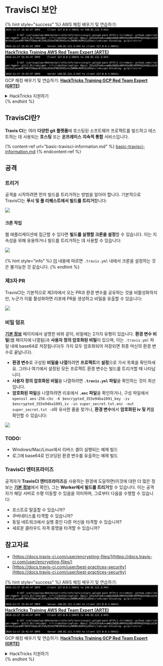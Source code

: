 # TravisCI 보안

{% hint style="success" %}
AWS 해킹 배우기 및 연습하기:<img src="../../.gitbook/assets/image (1).png" alt="" data-size="line">[**HackTricks Training AWS Red Team Expert (ARTE)**](https://training.hacktricks.xyz/courses/arte)<img src="../../.gitbook/assets/image (1).png" alt="" data-size="line">\
GCP 해킹 배우기 및 연습하기: <img src="../../.gitbook/assets/image (2).png" alt="" data-size="line">[**HackTricks Training GCP Red Team Expert (GRTE)**<img src="../../.gitbook/assets/image (2).png" alt="" data-size="line">](https://training.hacktricks.xyz/courses/grte)

<details>

<summary>HackTricks 지원하기</summary>

* [**구독 계획**](https://github.com/sponsors/carlospolop) 확인하기!
* **💬 [**Discord 그룹**](https://discord.gg/hRep4RUj7f) 또는 [**텔레그램 그룹**](https://t.me/peass)에 참여하거나 **Twitter** 🐦 [**@hacktricks\_live**](https://twitter.com/hacktricks\_live)**를 팔로우하세요.**
* **[**HackTricks**](https://github.com/carlospolop/hacktricks) 및 [**HackTricks Cloud**](https://github.com/carlospolop/hacktricks-cloud) 깃허브 리포지토리에 PR을 제출하여 해킹 트릭을 공유하세요.**

</details>
{% endhint %}

## TravisCI란?

**Travis CI**는 여러 **다양한 git 플랫폼**에 호스팅된 소프트웨어 프로젝트를 빌드하고 테스트하는 데 사용되는 **호스팅** 또는 **온프레미스** **지속적 통합** 서비스입니다.

{% content-ref url="basic-travisci-information.md" %}
[basic-travisci-information.md](basic-travisci-information.md)
{% endcontent-ref %}

## 공격

### 트리거

공격을 시작하려면 먼저 빌드를 트리거하는 방법을 알아야 합니다. 기본적으로 TravisCI는 **푸시 및 풀 리퀘스트에서 빌드를 트리거**합니다:

![](<../../.gitbook/assets/image (145).png>)

#### 크론 작업

웹 애플리케이션에 접근할 수 있다면 **빌드를 실행할 크론을 설정**할 수 있습니다. 이는 지속성을 위해 유용하거나 빌드를 트리거하는 데 사용할 수 있습니다:

![](<../../.gitbook/assets/image (243).png>)

{% hint style="info" %}
[이](https://github.com/travis-ci/travis-ci/issues/9162) 내용에 따르면 `.travis.yml` 내에서 크론을 설정하는 것은 불가능한 것 같습니다.
{% endhint %}

### 제3자 PR

TravisCI는 기본적으로 제3자에서 오는 PR과 환경 변수를 공유하는 것을 비활성화하지만, 누군가 이를 활성화하면 리포에 PR을 생성하고 비밀을 유출할 수 있습니다:

![](<../../.gitbook/assets/image (208).png>)

### 비밀 덤프

[**기본 정보**](basic-travisci-information.md) 페이지에서 설명한 바와 같이, 비밀에는 2가지 유형이 있습니다. **환경 변수 비밀**(웹 페이지에 나열됨)과 **사용자 정의 암호화된 비밀**이 있으며, 이는 `.travis.yml` 파일 내에 base64로 저장됩니다(두 가지 모두 암호화되어 저장되면 최종 머신의 환경 변수로 끝납니다).

* **환경 변수**로 구성된 **비밀을 나열**하려면 **프로젝트**의 **설정**으로 가서 목록을 확인하세요. 그러나 여기에서 설정된 모든 프로젝트 환경 변수는 빌드를 트리거할 때 나타납니다.
* **사용자 정의 암호화된 비밀**을 나열하려면 **`.travis.yml` 파일**을 확인하는 것이 최선입니다.
* **암호화된 파일**을 나열하려면 리포에서 **`.enc` 파일**을 확인하거나, 구성 파일에서 `openssl aes-256-cbc -K $encrypted_355e94ba1091_key -iv $encrypted_355e94ba1091_iv -in super_secret.txt.enc -out super_secret.txt -d`와 유사한 줄을 찾거나, **환경 변수**에서 **암호화된 iv 및 키**를 확인할 수 있습니다:

![](<../../.gitbook/assets/image (81).png>)

### TODO:

* Windows/Mac/Linux에서 리버스 셸이 실행되는 예제 빌드
* 로그에 base64로 인코딩된 환경 변수를 유출하는 예제 빌드

### TravisCI 엔터프라이즈

공격자가 **TravisCI 엔터프라이즈**를 사용하는 환경에 도달하면(이것에 대한 더 많은 정보는 [**기본 정보**](basic-travisci-information.md#travisci-enterprise)에서 확인), 그는 **Worker에서 빌드를 트리거**할 수 있습니다. 이는 공격자가 해당 서버로 수평 이동할 수 있음을 의미하며, 그로부터 다음을 수행할 수 있습니다:

* 호스트로 탈출할 수 있습니까?
* 쿠버네티스를 타격할 수 있습니까?
* 동일 네트워크에서 실행 중인 다른 머신을 타격할 수 있습니까?
* 새로운 클라우드 자격 증명을 타격할 수 있습니까?

## 참고자료

* [https://docs.travis-ci.com/user/encrypting-files/](https://docs.travis-ci.com/user/encrypting-files/)
* [https://docs.travis-ci.com/user/best-practices-security](https://docs.travis-ci.com/user/best-practices-security)

{% hint style="success" %}
AWS 해킹 배우기 및 연습하기:<img src="../../.gitbook/assets/image (1).png" alt="" data-size="line">[**HackTricks Training AWS Red Team Expert (ARTE)**](https://training.hacktricks.xyz/courses/arte)<img src="../../.gitbook/assets/image (1).png" alt="" data-size="line">\
GCP 해킹 배우기 및 연습하기: <img src="../../.gitbook/assets/image (2).png" alt="" data-size="line">[**HackTricks Training GCP Red Team Expert (GRTE)**<img src="../../.gitbook/assets/image (2).png" alt="" data-size="line">](https://training.hacktricks.xyz/courses/grte)

<details>

<summary>HackTricks 지원하기</summary>

* [**구독 계획**](https://github.com/sponsors/carlospolop) 확인하기!
* **💬 [**Discord 그룹**](https://discord.gg/hRep4RUj7f) 또는 [**텔레그램 그룹**](https://t.me/peass)에 참여하거나 **Twitter** 🐦 [**@hacktricks\_live**](https://twitter.com/hacktricks\_live)**를 팔로우하세요.**
* **[**HackTricks**](https://github.com/carlospolop/hacktricks) 및 [**HackTricks Cloud**](https://github.com/carlospolop/hacktricks-cloud) 깃허브 리포지토리에 PR을 제출하여 해킹 트릭을 공유하세요.**

</details>
{% endhint %}
